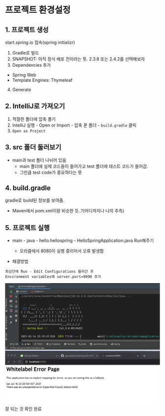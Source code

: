 # 프로젝트 환경설정
## 1. 프로젝트 생성
start.spring.io 접속(spring initializr)
1. Gradle로 빌드
2. SNAPSHOT: 아직 정식 배포 전이라는 뜻. 2.3.8 또는 2.4.2를 선택해보자
3. Dependencies 추가
- Spring Web
- Template Engines: Thymeleaf
4. Generate

## 2. IntelliJ로 가져오기
1. 적절한 폴더에 압축 풀기
2. IntelliJ 실행 - Open or Import - 압축 푼 폴더 - `build.gradle` 클릭
3. `Open as Project`

## 3. src 폴더 둘러보기
- main과 test 폴더 나뉘어 있음
  - main 폴더에 실제 코드들이 들어가고 test 폴더에 테스트 코드가 들어감.
  - 그만큼 test code가 중요하다는 뜻

## 4. build.gradle
gradle로 build된 정보를 보여줌. 
- Maven에서 pom.xml이랑 비슷한 듯..?(어디까지나 나의 추측)

## 5. 프로젝트 실행
- main - java - hello.hellospring - HelloSpringApplication.java Run해주기
  - 오라클에서 8080이 실행 중이어서 오류 발생함

- 해결방법
```text
최상단에 Run - Edit Configurations 들어간 후
Environment variables에 server.port=9090 추가
```
![screenshot](../TIL/img/day1_1.png)<br/>
![screenshot](../TIL/img/day1_2.png)<br/>
잘 되는 것 확인 완료

